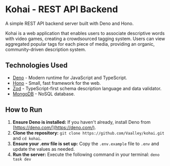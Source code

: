 # Kohai - REST API Backend

A simple REST API backend server built with Deno and Hono.

Kohai is a web application that enables users to associate descriptive words with video games, creating a crowdsourced tagging system. Users can view aggregated
popular tags for each piece of media, providing an organic, community-driven description system.

## Technologies Used

- [Deno](https://deno.com/) - Modern runtime for JavaScript and TypeScript.
- [Hono](https://hono.dev/) - Small, fast framework for the web.
- [Zod](https://zod.dev/) - TypeScript-first schema description language and data validator.
- [MongoDB](https://www.mongodb.com/) - NoSQL database.

## How to Run

1. **Ensure Deno is installed:** If you haven't already, install Deno from [https://deno.com/](https://deno.com/).
2. **Clone the repository:** `git clone https://github.com/Vaalley/kohai.git` and `cd kohai`.
3. **Ensure your .env file is set up:** Copy the `.env.example` file to `.env` and update the values as needed.
4. **Run the server:** Execute the following command in your terminal: `deno task dev`

